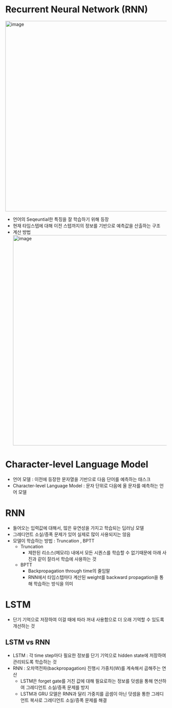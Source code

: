 # Recurrent Neural Network (RNN)
<img width="595" alt="image" src="https://github.com/user-attachments/assets/de3a538f-4107-41b8-92a5-893e092fe179">

- 언어의 Seqeuntial한 특징을 잘 학습하기 위해 등장
- 현재 타임스텝에 대해 이전 스텝까지의 정보를 기반으로 예측값을 산출하는 구조
- 계산 방법
  <img width="657" alt="image" src="https://github.com/user-attachments/assets/08e25a8b-bc94-4fd5-9421-155eac08dffb">


# Character-level Language Model
- 언어 모델 : 이전에 등장한 문자열을 기반으로 다음 단어를 예측하는 태스크
- Character-level Language Model : 문자 단위로 다음에 올 문자를 예측하는 언어 모델

# RNN
- 들어오는 입력값에 대해서, 많은 유연성을 가지고 학습되는 딥러닝 모델
- 그레디언트 소실/증폭 문제가 있어 실제로 많이 사용되지는 않음
- 모델이 학습하는 방법 : Truncation , BPTT
  - Truncation
    - 제한된 리소스(메모리) 내에서 모든 시퀀스를 학습할 수 없기때문에 아래 사진과 같이 잘라서 학습에 사용하는 것
  - BPTT
    - Backpropagation through time의 줄임말
    - RNN에서 타임스텝마다 계산된 weight를 backward propagation을 통해 학습하는 방식을 의미

# LSTM
- 단기 기억으로 저장하여 이걸 때에 따라 꺼내 사용함으로 더 오래 기억할 수 있도록 개선하는 것

## LSTM vs RNN
- LSTM : 각 time step마다 필요한 정보를 단기 기억으로 hidden state에 저장하여 관리되도록 학습하는 것
- RNN : 오차역전파(backpropagation) 진행시 가중치(W)를 계속해서 곱해주는 연산
  - LSTM은 forget gate를 거친 값에 대해 필요로하는 정보를 덧셈을 통해 연산하여 그레디언트 소실/증폭 문제를 방지
  - LSTM과 GRU 모델은 RNN과 달리 가중치를 곱셈이 아닌 덧셈을 통한 그레디언트 복사로 그레디언트 소실/증폭 문제를 해결
 
 

